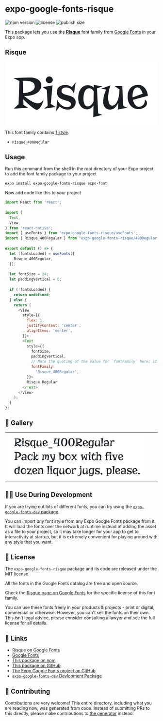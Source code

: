# expo-google-fonts-risque

![npm version](https://flat.badgen.net/npm/v/expo-google-fonts-risque)
![license](https://flat.badgen.net/github/license/expo/google-fonts)
![publish size](https://flat.badgen.net/packagephobia/install/expo-google-fonts-risque)

This package lets you use the [**Risque**](https://fonts.google.com/specimen/Risque) font family from [Google Fonts](https://fonts.google.com/) in your Expo app.

## Risque

![Risque](./font-family.png)

This font family contains [1 style](#-gallery).

- `Risque_400Regular`

## Usage

Run this command from the shell in the root directory of your Expo project to add the font family package to your project
```sh
expo install expo-google-fonts-risque expo-font
```

Now add code like this to your project
```js
import React from 'react';

import {
  Text,
  View,
} from 'react-native';
import { useFonts } from 'expo-google-fonts-risque/useFonts';
import { Risque_400Regular } from 'expo-google-fonts-risque/400Regular';

export default () => {
  let [fontsLoaded] = useFonts({
    Risque_400Regular,
  });

  let fontSize = 24;
  let paddingVertical = 6;

  if (!fontsLoaded) {
    return undefined;
  } else {
    return (
      <View
        style={{
          flex: 1,
          justifyContent: 'center',
          alignItems: 'center',
        }}>
        <Text
          style={{
            fontSize,
            paddingVertical,
            // Note the quoting of the value for `fontFamily` here; it expects a string!
            fontFamily:
              'Risque_400Regular',
          }}>
          Risque Regular
        </Text>
      </View>
    );
  }
};

```

## 🔡 Gallery


||||
|-|-|-|
|![Risque_400Regular](.//400Regular/Risque_400Regular.ttf.png)||||


## 👩‍💻 Use During Development

If you are trying out lots of different fonts, you can try using the [`expo-google-fonts-dev` package](https://github.com/freeboub/google-fonts/tree/master/font-packages/dev#readme).

You can import *any* font style from any Expo Google Fonts package from it. It will load the fonts
over the network at runtime instead of adding the asset as a file to your project, so it may take longer
for your app to get to interactivity at startup, but it is extremely convenient
for playing around with any style that you want.

## 📖 License

The `expo-google-fonts-risque` package and its code are released under the MIT license.

All the fonts in the Google Fonts catalog are free and open source.

Check the [Risque page on Google Fonts](https://fonts.google.com/specimen/Risque) for the specific license of this font family.

You can use these fonts freely in your products & projects - print or digital, commercial or otherwise. However, you can't sell the fonts on their own. This isn't legal advice, please consider consulting a lawyer and see the full license for all details.

## 🔗 Links

- [Risque on Google Fonts](https://fonts.google.com/specimen/Risque)
- [Google Fonts](https://fonts.google.com/)
- [This package on npm](https://www.npmjs.com/package/expo-google-fonts-risque)
- [This package on GitHub](https://github.com/freeboub/google-fonts/tree/master/font-packages/risque)
- [The Expo Google Fonts project on GitHub](https://github.com/freeboub/google-fonts)
- [`expo-google-fonts-dev` Devlopment Package](https://github.com/freeboub/google-fonts/tree/master/font-packages/dev)

## 🤝 Contributing

Contributions are very welcome! This entire directory, including what you are reading now, was generated from code. Instead of submitting PRs to this directly, please make contributions to [the generator](https://github.com/freeboub/google-fonts/tree/master/packages/generator) instead.
